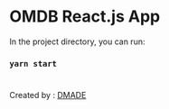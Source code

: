 # OMDB React.js App

In the project directory, you can run:

### `yarn start`

#

Created by : [DMADE](http://dmade.sitemarket.co.il/)

